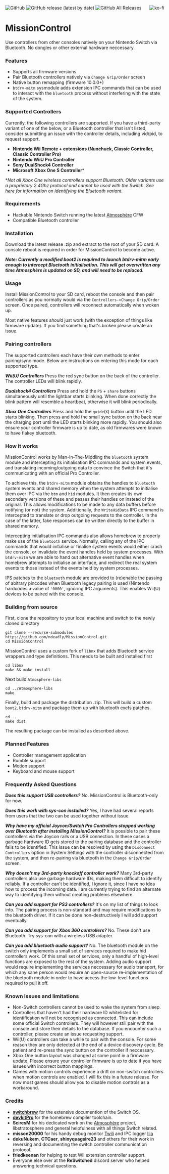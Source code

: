<p align="left">
<img alt="GitHub" src="https://img.shields.io/github/license/ndeadly/MissionControl">
<img alt="GitHub release (latest by date)" src="https://img.shields.io/github/v/release/ndeadly/MissionControl">
<img alt="GitHub All Releases" src="https://img.shields.io/github/downloads/ndeadly/MissionControl/total">
<a href="https://ko-fi.com/J3J01BZZ6">
    <img border="0" alt="ko-fi" src="https://www.ko-fi.com/img/githubbutton_sm.svg" align="right">
</a>
</p>

# MissionControl

Use controllers from other consoles natively on your Nintendo Switch via Bluetooth. No dongles or other external hardware neccessary.

### Features
* Supports all firmware versions
* Pair Bluetooth controllers natively via `Change Grip/Order` screen
* Native button remapping (firmware 10.0.0+)
* `btdrv-mitm` sysmodule adds extension IPC commands that can be used to interact with the `bluetooth` process without interfering with the state of the system. 

### Supported Controllers
 Currently, the following controllers are supported. If you have a third-party variant of one of the below, or a Bluetooth controller that isn't listed, consider submitting an issue with the controller details, including vid/pid, to request support.

* __Nintendo Wii Remote + extensions (Nunchuck, Classic Controller, Classic Controller Pro)__
* __Nintendo WiiU Pro Controller__
* __Sony DualShock4 Controller__
* __Microsoft Xbox One S Controller__*

**Not all Xbox One wireless controllers support Bluetooth. Older variants use a proprietary 2.4Ghz protocol and cannot be used with the Switch. See [here](https://support.xbox.com/help/hardware-network/accessories/connect-and-troubleshoot-xbox-one-bluetooth-issues) for information on identifying the Bluetooth variant.*

### Requirements
* Hackable Nintendo Switch running the latest [Atmosphère](https://github.com/Atmosphere-NX/Atmosphere/releases) CFW
* Compatible Bluetooth controller

### Installation
Download the latest release .zip and extract to the root of your SD card. A console reboot is required in order for MissionControl to become active.

*__Note: Currently a modified boot2 is required to launch btdrv-mitm early enough to intercept Bluetooth initialisation. This will get overwritten any time Atmosphère is updated on SD, and will need to be replaced.__*

### Usage
Install MissionControl to your SD card, reboot the console and then pair controllers as you normally would via the `Controllers->Change Grip/Order` screen. Once paired, controllers will reconnect automatically when woken up.

Most native features *should* just work (with the exception of things like firmware update). If you find something that's broken please create an issue.

### Pairing controllers
The supported controllers each have their own methods to enter pairing/sync mode. Below are instructions on entering this mode for each supported type.

***Wii(U) Controllers***
Press the red sync button on the back of the controller. The controller LEDs will blink rapidly.

***Dualshock4 Controllers***
Press and hold the `PS` + `share` buttons simultaneously until the lightbar starts blinking. When done correctly the blink pattern will resemble a heartbeat, otherwise it will blink periodically.

***Xbox One Controllers***
Press and hold the `guide`(`X`) button until the LED starts blinking. Then press and hold the small sync button on the back near the charging port until the LED starts blinking more rapidly.
You should also ensure your controller firmware is up to date, as old firmwares were known to have flakey bluetooth.

### How it works
MissionControl works by Man-In-The-Middling the `bluetooth` system module and intercepting its initialisation IPC commands and system events, and translating incoming/outgoing data to convince the Switch that it's communicating with an official Pro Controller.

To achieve this, the `btdrv-mitm` module obtains the handles to `bluetooth` system events and shared memory when the system attempts to initialise them over IPC via the `btm` and `hid` modules. It then creates its own secondary versions of these and passes their handles on instead of the original. This allows modifications to be made to any data buffers before notifying (or not) the system. Additionally, the `WriteHidData` IPC command is intercepted to translate or drop outgoing requests to the controller. In the case of the latter, fake responses can be written directly to the buffer in shared memory.

Intercepting initialisation IPC commands also allows homebrew to properly make use of the `bluetooth` service. Normally, calling any of the IPC commands that would initialise or finalise system events would either crash the console, or invalidate the event handles held by system processes. With `btdrv-mitm` we are able to hand out alternative event handles when homebrew attempts to initialise an interface, and redirect the real system events to those instead of the events held by system processes.

IPS patches to the `bluetooth` module are provided to (re)enable the passing of abitrary pincodes when Bluetooth legacy pairing is used (Nintendo hardcodes a value of `'0000'`, ignoring IPC arguments). This enables Wii(U) devices to be paired with the console.

### Building from source
First, clone the repository to your local machine and switch to the newly cloned directory
```
git clone --recurse-submodules https://github.com/ndeadly/MissionControl.git
cd MissionControl
```

MissionControl uses a custom fork of `libnx` that adds Bluetooth service wrappers and type definitions. This needs to be built and installed first

```
cd libnx
make && make install
```

Next build `Atmosphere-libs`
```
cd ../Atmosphere-libs
make
```

Finally, build and package the distribution .zip. This will build a custom `boot2`, `btdrv-mitm` and package them up with bluetooth exefs patches. 
```
cd ..
make dist
```

The resulting package can be installed as described above.

### Planned Features
* Controller management application
* Rumble support
* Motion support
* Keyboard and mouse support

### Frequently Asked Questions
***Does this support USB controllers?***
No. MissionControl is Bluetooth-only for now.

***Does this work with sys-con installed?***
Yes, I have had several reports from users that the two can be used together without issue.

***Why have my official Joycon/Switch Pro Controllers stopped working over Bluetooth after installing MissionControl?***
It is possible to pair these controllers via the Joycon rails or a USB connection. In these cases a garbage hardware ID gets stored to the pairing database and the controller fails to be identified. This issue can be resolved by using the `Disconnect Controllers` option in System Settings with the controller disconnected from the system, and then re-pairing via bluetooth in the `Change Grip/Order` screen.

***Why doesn't my 3rd-party knockoff controller work?***
Many 3rd-party controllers also use garbage hardware IDs, making them difficult to identify reliably. If a controller can't be identified, I ignore it, since I have no idea how to process the incoming data. I am currently trying to find an alternate way to identifying them without creating problems elsewhere.

***Can you add support for PS3 controllers?***
It's on my list of things to look into. The pairing process is non-standard and may require modifications to the bluetooth driver. If it can be done non-destructively I will add support eventually.

***Can you add support for Xbox 360 controllers?***
No. These don't use Bluetooth. Try sys-con with a wireless USB adapter.

***Can you add bluetooth audio support?***
No. The bluetooth module on the switch only implements a small set of services required to make hid controllers work. Of this small set of services, only a handful of high-level functions are exposed to the rest of the system. Adding audio support would require implementing the services neccessary for audio transport, for which any sane person would require an open-source re-implementation of the bluetooth module in order to have access the low-level functions required to pull it off.

### Known Issues and limitations
* Non-Switch controllers cannot be used to wake the system from sleep.
* Controllers that haven't had their hardware ID whitelisted for identification will not be recognised as connected. This can include some official Switch controllers. They will however still pair with the console and store their details to the database. If you encounter such a controller, please create an issue requesting support. 
* Wii(U) controllers can take a while to pair with the console. For some reason they are only detected at the end of a device discovery cycle. Be patient and re-press the sync button on the controller if neccessary.
* Xbox One button layout was changed at some point in a firmware update. Please ensure your controller firmware is up to date if you have issues with incorrect button mappings.
* Games with motion controls experience a drift on non-switch controllers when motion controls are enabled. I will fix this in a future release. For now most games should allow you to disable motion controls as a workaround.

### Credits
* [__switchbrew__](https://switchbrew.org/wiki/Main_Page) for the extensive documention of the Switch OS.
* [__devkitPro__](https://devkitpro.org/) for the homebrew compiler toolchain.
* __SciresM__ for his dedicated work on the [Atmosphère](https://github.com/Atmosphere-NX) project, libstratosphere and general helpfulness with all things Switch related.
* __misson20000__ for his handy debug monitor [Twili](https://github.com/misson20000/twili) and IPC logger [Ilia](https://github.com/misson20000/ilia)
* __dekuNukem__, __CTCaer__, __shinyquagsire23__ and others for their work in reversing and documenting the switch controller communication protocol.
* __friedkeenan__ for helping to test Wii extension controller support.
* Everyone else over at the __ReSwitched__ discord server who helped answering technical questions.
